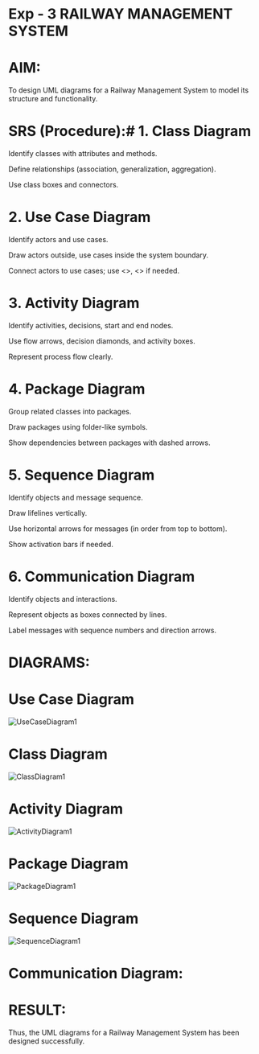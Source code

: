 # Exp - 3 RAILWAY MANAGEMENT SYSTEM


# AIM:
To design UML diagrams for a Railway Management System to model its structure and functionality.

# SRS (Procedure):# 1. Class Diagram
Identify classes with attributes and methods.

Define relationships (association, generalization, aggregation).

Use class boxes and connectors.

# 2. Use Case Diagram
Identify actors and use cases.

Draw actors outside, use cases inside the system boundary.

Connect actors to use cases; use <<include>>, <<extend>> if needed.

# 3. Activity Diagram
Identify activities, decisions, start and end nodes.

Use flow arrows, decision diamonds, and activity boxes.

Represent process flow clearly.

# 4. Package Diagram
Group related classes into packages.

Draw packages using folder-like symbols.

Show dependencies between packages with dashed arrows.

# 5. Sequence Diagram
Identify objects and message sequence.

Draw lifelines vertically.

Use horizontal arrows for messages (in order from top to bottom).

Show activation bars if needed.

# 6. Communication Diagram
Identify objects and interactions.

Represent objects as boxes connected by lines.

Label messages with sequence numbers and direction arrows.

# DIAGRAMS:
# Use Case Diagram
![UseCaseDiagram1](https://github.com/user-attachments/assets/17e03ec2-3eeb-408e-b8a6-775570c3a2ef)

# Class Diagram
![ClassDiagram1](https://github.com/user-attachments/assets/9113cce4-7954-4f0a-8914-a8411f8b939e)

# Activity Diagram
![ActivityDiagram1](https://github.com/user-attachments/assets/f6ea6803-ae99-4c20-bb24-8f91df2f4bbc)

# Package Diagram
![PackageDiagram1](https://github.com/user-attachments/assets/2b6be2f6-f758-4c03-9107-1158717edfcb)

# Sequence Diagram
![SequenceDiagram1](https://github.com/user-attachments/assets/940a4e5f-990c-4097-9dbe-fe456dacbb06)

# Communication Diagram:



# RESULT:
Thus, the UML diagrams for a Railway Management System has been designed successfully.

